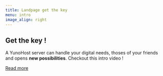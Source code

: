 ```yaml
---
title: Landpage get the key
menu: intro
image_align: right
---
```


## Get the **key** !

A YunoHost server can handle your digital needs, thoses of your friends and opens **new possibilities**.
Checkout this intro video !


[Read more](https://getgrav.org/truc?classes=btn,btn-primary,btn-lg)
